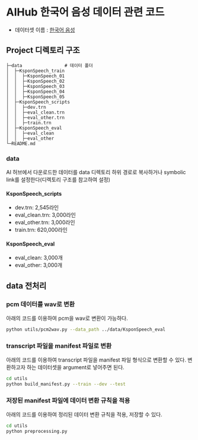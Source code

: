 # AIHub 한국어 음성 데이터 관련 코드

- 데이터셋 이름 : [한국어 음성](https://aihub.or.kr/aihubdata/data/view.do?currMenu=115&topMenu=100&aihubDataSe=realm&dataSetSn=123)



## Project 디렉토리 구조

```
├─data                # 데이터 폴더
│  ├─KsponSpeech_train
│  │  ├─KsponSpeech_01
│  │  ├─KsponSpeech_02
│  │  ├─KsponSpeech_03
│  │  ├─KsponSpeech_04
│  │  ├─KsponSpeech_05
│  ├─KsponSpeech_scripts
│  │  ├─dev.trn
│  │  ├─eval_clean.trn
│  │  ├─eval_other.trn
│  │  ├─train.trn
│  ├─KsponSpeech_eval
│  │  ├─eval_clean
│  │  ├─eval_other
└─README.md
```

### data

AI 허브에서 다운로드한 데이터를 data 디렉토리 하위 경로로 복사하거나 symbolic link를 설정한다(디렉토리 구조를 참고하여 설정)

#### KsponSpeech_scripts

- dev.trn: 2,545라인
- eval_clean.trn: 3,000라인
- eval_other.trn: 3,000라인
- train.trn: 620,000라인

#### KsponSpeech_eval

- eval_clean: 3,000개
- eval_other: 3,000개



## data 전처리

### pcm 데이터를 wav로 변환

아래의 코드를 이용하여 pcm을 wav로 변환이 가능하다.

```bash
python utils/pcm2wav.py --data_path ../data/KsponSpeech_eval
```

### transcript 파일을 manifest 파일로 변환

아래의 코드를 이용하여 transcript 파일을 manifest 파일 형식으로 변환할 수 있다. 변환하고자 하는 데이터셋을 argument로 넣어주면 된다.

```bash
cd utils
python build_manifest.py --train --dev --test
```

### 저장된 manifest 파일에 데이터 변환 규칙을 적용

아래의 코드를 이용하여 정리된 데이터 변환 규칙을 적용, 저장할 수 있다.

```bash
cd utils
python preprocessing.py  
```